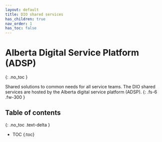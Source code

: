 ```yaml
---
layout: default
title: DIO shared services
has_children: true
nav_order: 1
has_toc: false
---
```


# Alberta Digital Service Platform (ADSP)
{: .no_toc }

Shared solutions to common needs for all service teams. The DIO shared services are hosted by the Alberta digital service platform (ADSP). 
{: .fs-6 .fw-300 }

## Table of contents
{: .no_toc .text-delta }

- TOC
{:toc}

